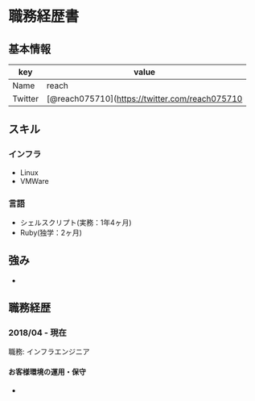 # 職務経歴書

## 基本情報

|key|value|
|---|-----|
|Name|reach|
|Twitter|[@reach075710](https://twitter.com/reach075710|

## スキル
### インフラ
- Linux
- VMWare

### 言語
- シェルスクリプト(実務：1年4ヶ月)
- Ruby(独学：2ヶ月)

## 強み
- 

## 職務経歴

### 2018/04 - 現在

職務: インフラエンジニア

#### お客様環境の運用・保守

- 

